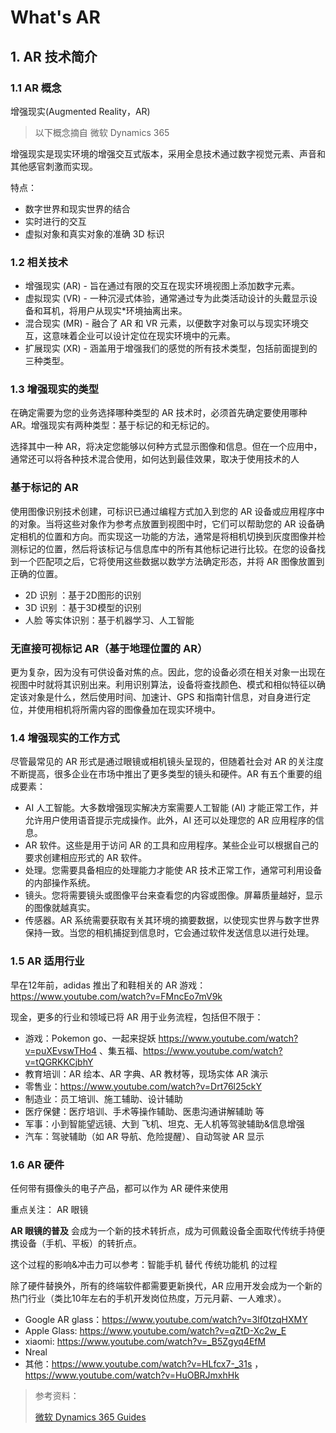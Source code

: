 # What's AR

## 1. AR 技术简介

### 1.1 AR 概念

增强现实(Augmented Reality，AR)

>以下概念摘自 微软 Dynamics 365

增强现实是现实环境的增强交互式版本，采用全息技术通过数字视觉元素、声音和其他感官刺激而实现。

特点：
* 数字世界和现实世界的结合
* 实时进行的交互
* 虚拟对象和真实对象的准确 3D 标识

### 1.2 相关技术

* 增强现实 (AR) - 旨在通过有限的交互在现实环境视图上添加数字元素。
* 虚拟现实 (VR) - 一种沉浸式体验，通常通过专为此类活动设计的头戴显示设备和耳机，将用户从现实*环境抽离出来。
* 混合现实 (MR) - 融合了 AR 和 VR 元素，以便数字对象可以与现实环境交互，这意味着企业可以设计定位在现实环境中的元素。
* 扩展现实 (XR) - 涵盖用于增强我们的感觉的所有技术类型，包括前面提到的三种类型。

### 1.3 增强现实的类型

在确定需要为您的业务选择哪种类型的 AR 技术时，必须首先确定要使用哪种 AR。增强现实有两种类型：基于标记的和无标记的。

选择其中一种 AR，将决定您能够以何种方式显示图像和信息。但在一个应用中，通常还可以将各种技术混合使用，如何达到最佳效果，取决于使用技术的人

### 基于标记的 AR

使用图像识别技术创建，可标识已通过编程方式加入到您的 AR 设备或应用程序中的对象。当将这些对象作为参考点放置到视图中时，它们可以帮助您的 AR 设备确定相机的位置和方向。而实现这一功能的方法，通常是将相机切换到灰度图像并检测标记的位置，然后将该标记与信息库中的所有其他标记进行比较。在您的设备找到一个匹配项之后，它将使用这些数据以数学方法确定形态，并将 AR 图像放置到正确的位置。

* 2D 识别 ：基于2D图形的识别
* 3D 识别 ：基于3D模型的识别
* 人脸 等实体识别：基于机器学习、人工智能

### 无直接可视标记 AR（基于地理位置的 AR）

更为复杂，因为没有可供设备对焦的点。因此，您的设备必须在相关对象一出现在视图中时就将其识别出来。利用识别算法，设备将查找颜色、模式和相似特征以确定该对象是什么，然后使用时间、加速计、GPS 和指南针信息，对自身进行定位，并使用相机将所需内容的图像叠加在现实环境中。


### 1.4 增强现实的工作方式

尽管最常见的 AR 形式是通过眼镜或相机镜头呈现的，但随着社会对 AR 的关注度不断提高，很多企业在市场中推出了更多类型的镜头和硬件。AR 有五个重要的组成要素：

* AI 人工智能。大多数增强现实解决方案需要人工智能 (AI) 才能正常工作，并允许用户使用语音提示完成操作。此外，AI 还可以处理您的 AR 应用程序的信息。
* AR 软件。这些是用于访问 AR 的工具和应用程序。某些企业可以根据自己的要求创建相应形式的 AR 软件。
* 处理。您需要具备相应的处理能力才能使 AR 技术正常工作，通常可利用设备的内部操作系统。
* 镜头。您将需要镜头或图像平台来查看您的内容或图像。屏幕质量越好，显示的图像就越真实。
* 传感器。AR 系统需要获取有关其环境的摘要数据，以使现实世界与数字世界保持一致。当您的相机捕捉到信息时，它会通过软件发送信息以进行处理。

### 1.5 AR 适用行业

早在12年前，adidas 推出了和鞋相关的 AR 游戏：https://www.youtube.com/watch?v=FMncEo7mV9k

现金，更多的行业和领域已将 AR 用于业务流程，包括但不限于：

* 游戏：Pokemon go、一起来捉妖 https://www.youtube.com/watch?v=puXEvswTHo4 、集五福、https://www.youtube.com/watch?v=tQGRKKCjbhY
* 教育培训：AR 绘本、AR 字典、AR 教材等，现场实体 AR 演示
* 零售业：https://www.youtube.com/watch?v=Drt76l25ckY
* 制造业：员工培训、施工辅助、设计辅助
* 医疗保健：医疗培训、手术等操作辅助、医患沟通讲解辅助 等
* 军事：小到智能望远镜、大到 飞机、坦克、无人机等驾驶辅助&信息增强
* 汽车：驾驶辅助（如 AR 导航、危险提醒）、自动驾驶 AR 显示

### 1.6 AR 硬件

任何带有摄像头的电子产品，都可以作为 AR 硬件来使用

重点关注： AR 眼镜

**AR 眼镜的普及** 会成为一个新的技术转折点，成为可佩戴设备全面取代传统手持便携设备（手机、平板）的转折点。

这个过程的影响&冲击力可以参考：智能手机 替代 传统功能机 的过程

除了硬件替换外，所有的终端软件都需要更新换代，AR 应用开发会成为一个新的热门行业（类比10年左右的手机开发岗位热度，万元月薪、一人难求）。

* Google AR glass：https://www.youtube.com/watch?v=3lf0tzqHXMY
* Apple Glass: https://www.youtube.com/watch?v=qZtD-Xc2w_E
* xiaomi: https://www.youtube.com/watch?v=_B5Zgyq4EfM
* Nreal 
* 其他：https://www.youtube.com/watch?v=HLfcx7-_31s ， https://www.youtube.com/watch?v=HuOBRJmxhHk


> 参考资料：
>
> [微软 Dynamics 365 Guides](https://dynamics.microsoft.com/zh-cn/mixed-reality/guides/what-is-augmented-reality-ar/)